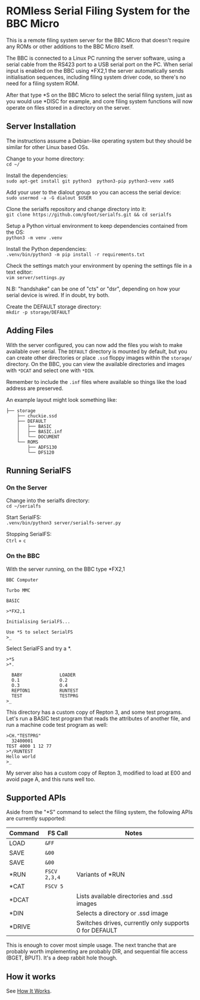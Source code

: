 
# ROMless Serial Filing System for the BBC Micro

This is a remote filing system server for the BBC Micro that
doesn't require any ROMs or other additions to the BBC Micro
itself.

The BBC is connected to a Linux PC running the server software,
using a serial cable from the RS423 port to a USB serial port on
the PC.  When serial input is enabled on the BBC using \*FX2,1
the server automatically sends initialisation sequences,
including filing system driver code, so there's no need for a
filing system ROM.

After that type \*S on the BBC Micro to select the serial filing
system, just as you would use \*DISC for example, and core
filing system functions will now operate on files stored in a
directory on the server.

## Server Installation

The instructions assume a Debian-like operating system but they should be similar for other Linux based OSs.

Change to your home directory:  
`cd ~/`
 
Install the dependencies:  
`sudo apt-get install git python3  python3-pip python3-venv xa65`

Add your user to the dialout group so you can access the serial device:  
`sudo usermod -a -G dialout $USER`

Clone the serialfs repository and change directory into it:  
`git clone https://github.com/gfoot/serialfs.git && cd serialfs`
 
Setup a Python virtual environment to keep dependencies contained from the OS:  
`python3 -m venv .venv`

Install the Python dependencies:  
`.venv/bin/python3 -m pip install -r requirements.txt`

Check the settings match your environment by opening the settings file in a text editor:  
`vim server/settings.py`  

N.B: "handshake" can be one of "cts" or "dsr", depending on how your serial device is wired. If in doubt, try both.

Create the DEFAULT storage directory:  
`mkdir -p storage/DEFAULT`

## Adding Files

With the server configured, you can now add the files you wish to make available over serial. The `DEFAULT` directory is mounted by default, but you can create other directories or place `.ssd` floppy images within the `storage/` directory. On the BBC, you can view the available directories and images with  `*DCAT` and select one with `*DIN`.

Remember to include the `.inf` files where available so things like the load address are preserved.

An example layout might look something like:  

    ├── storage
        ├── chuckie.ssd
        ├── DEFAULT
        │   ├── BASIC
        │   ├── BASIC.inf
        │   └── DOCUMENT
        └── ROMS
            ├── ADFS130
            └── DFS120

## Running SerialFS

### On the Server

Change into the serialfs directory:  
`cd ~/serialfs`

Start SerialFS:  
`.venv/bin/python3 server/serialfs-server.py`

Stopping SerialFS:  
`Ctrl` + `c`

### On the BBC
With the server running, on the BBC type \*FX2,1

    BBC Computer
    
    Turbo MMC
    
    BASIC
    
    >*FX2,1
    
    Initialising SerialFS...
    
    Use *S to select SerialFS
    >_

Select SerialFS and try a \*.

    >*S
    >*.
    
      BABY              LOADER
      O.1               O.2
      O.3               O.4
      REPTON1           RUNTEST
      TEST              TESTPRG
    >_

This directory has a custom copy of Repton 3, and some test
programs.  Let's run a BASIC test program that reads the
attributes of another file, and run a machine code test program
as well:

    >CH."TESTPRG"
      32400001
    TEST 4000 1 12 77
    >*/RUNTEST
    Hello world
    >_

My server also has a custom copy of Repton 3, modified to load
at E00 and avoid page A, and this runs well too.

## Supported APIs

Aside from the "\*S" command to select the filing system, the
following APIs are currently supported:

| Command | FS Call | Notes |
|--|--|--|
| LOAD  | `&FF` ||
| SAVE  | `&00` ||
| SAVE  | `&00` ||
| *RUN | `FSCV 2,3,4` | Variants of *RUN|
| *CAT | `FSCV 5` | |
| *DCAT | | Lists available directories and .ssd images |
| *DIN | | Selects a directory or .ssd image |
| *DRIVE | | Switches drives, currently only supports 0 for DEFAULT |

This is enough to cover most simple usage. The next tranche
that are probably worth implementing are probably DIR, and 
sequential file access (BGET, BPUT).  It's a deep rabbit hole though.

## How it works

See [How It Works](howitworks.md).

